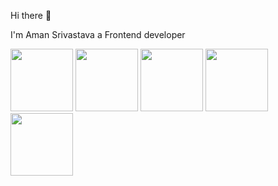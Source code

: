 Hi there 👋

I'm Aman Srivastava a Frontend developer 

<img src="https://github.com/SrivastavaAman8604/SrivastavaAman8604/assets/46295554/1c1ae3e0-2ed4-45dd-9df3-22a57491c5de " width=100>
<img src="https://github.com/SrivastavaAman8604/SrivastavaAman8604/assets/46295554/ce7ae7b4-fd10-4f47-9633-13653dd8d1ac " width=100>
<img src="https://github.com/SrivastavaAman8604/SrivastavaAman8604/assets/46295554/2aca951c-6f1f-42cb-a2bd-f83cff6680ee " width=100>
<img src="https://github.com/SrivastavaAman8604/SrivastavaAman8604/assets/46295554/2cc9a298-c3d9-4caa-95e7-f23a50e2a692 " width=100>
<img src="https://github.com/SrivastavaAman8604/SrivastavaAman8604/assets/46295554/71c70426-4f65-436c-a490-f825e8eb19c7 " width=100>





<!--**SrivastavaAman8604/SrivastavaAman8604** is a ✨ _special_ ✨ repository because its `README.md` (this file) appears on your GitHub profile.

Here are some ideas to get you started:

- 🔭 I’m currently working on ...
- 🌱 I’m currently learning ...
- 👯 I’m looking to collaborate on ...
- 🤔 I’m looking for help with ...
- 💬 Ask me about ...
- 📫 How to reach me: ...
- 😄 Pronouns: ...
- ⚡ Fun fact: ...
-->
